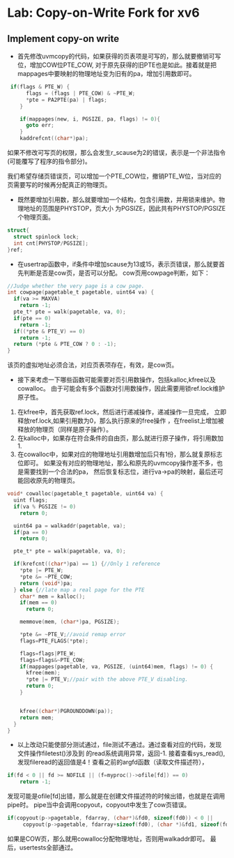 # Lab: Copy-on-Write Fork for xv6
## Implement copy-on write
- 首先修改uvmcopy的代码，如果获得的页表项是可写的，那么就要撤销可写位，增加COW位PTE_COW,
对于原先获得的旧PTE也是如此。接着就是把mappages中要映射的物理地址变为旧有的pa，增加引用数即可。
```c
 if(flags & PTE_W) {
      flags = (flags | PTE_COW) & ~PTE_W;
      *pte = PA2PTE(pa) | flags;
    }

    if(mappages(new, i, PGSIZE, pa, flags) != 0){
      goto err;
    }
    kaddrefcnt((char*)pa);
```
如果不修改可写页的权限，那么会发生r_scause为2的错误，表示是一个非法指令(可能覆写了程序的指令部分)。

我们希望存储页错误页，可以增加一个PTE_COW位，撤销PTE_W位，当对应的页需要写的时候再分配真正的物理页。

- 既然要增加引用数，那么就要增加一个结构，包含引用数，并用锁来维护。物理地址的范围是PHYSTOP，页大小
为PGSIZE，因此共有PHYSTOP/PGSIZE个物理页面。
```c
struct{
  struct spinlock lock;
  int cnt[PHYSTOP/PGSIZE];
}ref;
```
- 在usertrap函数中，if条件中增加scause为13或15，表示页错误，那么就要首先判断是否是cow页，是否可以分配。
cow页用cowpage判断，如下：
```c
//Judge whether the very page is a cow page.
int cowpage(pagetable_t pagetable, uint64 va) {
  if(va >= MAXVA)
    return -1;
  pte_t* pte = walk(pagetable, va, 0);
  if(pte == 0)
    return -1;
  if((*pte & PTE_V) == 0)
    return -1;
  return (*pte & PTE_COW ? 0 : -1);
}
```
该页的虚拟地址必须合法，对应页表项存在，有效，是cow页。

- 接下来考虑一下哪些函数可能需要对页引用数操作，包括kalloc,kfree以及cowalloc。
由于可能会有多个函数对引用数操作，因此需要用锁ref.lock维护原子性。

1. 在kfree中，首先获取ref.lock，然后进行递减操作，递减操作一旦完成，
立即释放ref.lock,如果引用数为0，那么执行原来的free操作
，在freelist上增加被释放的物理页（同样是原子操作）。
2. 在kalloc中，如果存在符合条件的自由页，那么就进行原子操作，将引用数加1.
3. 在cowalloc中，如果对应的物理地址引用数增加后只有1份，那么就复原标志位即可。
如果没有对应的物理地址，那么和原先的uvmcopy操作差不多，也是需要找到一个合法的pa，
然后恢复标志位，进行va->pa的映射，最后还可能回收原先的物理页。
```c
void* cowalloc(pagetable_t pagetable, uint64 va) {
  uint flags;
  if(va % PGSIZE != 0)
    return 0;

  uint64 pa = walkaddr(pagetable, va);  
  if(pa == 0)
    return 0;

  pte_t* pte = walk(pagetable, va, 0); 

  if(krefcnt((char*)pa) == 1) {//Only 1 reference
    *pte |= PTE_W;
    *pte &= ~PTE_COW;
    return (void*)pa;
  } else {//late map a real page for the PTE
    char* mem = kalloc();
    if(mem == 0)
      return 0;

    memmove(mem, (char*)pa, PGSIZE);

    *pte &= ~PTE_V;//avoid remap error
    flags=PTE_FLAGS(*pte);

    flags=flags|PTE_W;
    flags=flags&~PTE_COW;
    if(mappages(pagetable, va, PGSIZE, (uint64)mem, flags) != 0) {
      kfree(mem);
      *pte |= PTE_V;//pair with the above PTE_V disabling.
      return 0;
    }


    kfree((char*)PGROUNDDOWN(pa));
    return mem;
  }
}
```
- 以上改动只能使部分测试通过，file测试不通过。通过查看对应的代码，发现文件操作filetest()涉及到
的read系统调用异常，返回-1.
接着查看sys_read(),发现fileread的返回值是4！查看之前的argfd函数（读取文件描述符），
```c
if(fd < 0 || fd >= NOFILE || (f=myproc()->ofile[fd]) == 0)
    return -1;
```
发现可能是ofile[fd]出错，那么就是在创建文件描述符的时候出错，也就是在调用pipe时。
pipe当中会调用copyout，copyout中发生了cow页错误。
```c
if(copyout(p->pagetable, fdarray, (char*)&fd0, sizeof(fd0)) < 0 ||
     copyout(p->pagetable, fdarray+sizeof(fd0), (char *)&fd1, sizeof(fd1)) < 0)
```
如果是COW页，那么就用cowalloc分配物理地址，否则用walkaddr即可。
最后，usertests全部通过。
